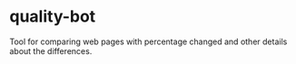 quality-bot
===========

Tool for comparing web pages with percentage changed and other details about the differences.
